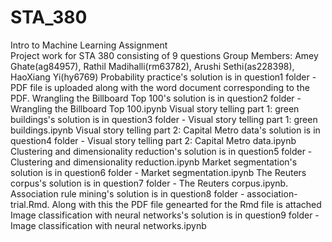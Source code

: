 # STA_380
Intro to Machine Learning Assignment  
Project work for STA 380 consisting of 9 questions 
Group Members: Amey Ghate(ag84957), Rathil Madihalli(rm63782), Arushi Sethi(as228398), HaoXiang Yi(hy6769)
Probability practice's solution is in question1 folder - PDF file is uploaded along with the word document corresponding to the PDF.
Wrangling the Billboard Top 100's solution is in question2 folder - Wrangling the Billboard Top 100.ipynb
Visual story telling part 1: green buildings's solution is in question3 folder - Visual story telling part 1: green buildings.ipynb
Visual story telling part 2: Capital Metro data's solution is in question4 folder - Visual story telling part 2: Capital Metro data.ipynb
Clustering and dimensionality reduction's solution is in question5 folder - Clustering and dimensionality reduction.ipynb
Market segmentation's solution is in question6 folder - Market segmentation.ipynb
The Reuters corpus's solution is in question7 folder - The Reuters corpus.ipynb.
Association rule mining's solution is in question8 folder - association-trial.Rmd. Along with this the PDF file genearted for the Rmd file is attached
Image classification with neural networks's solution is in question9 folder - Image classification with neural networks.ipynb
